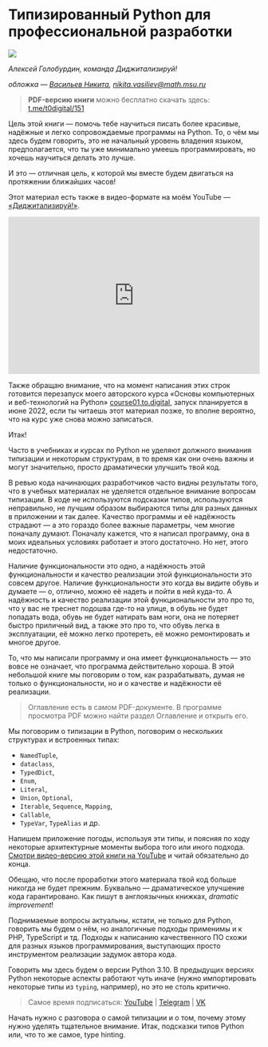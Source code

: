 # Типизированный Python для профессиональной разработки

[![](../images/cover.png)](https://t.me/t0digital/151)

*Алексей Голобурдин,
команда Диджитализируй!*

*обложка —  [Васильев Никита](https://vk.com/vasiliev.narisoval), nikita.vasiliev@math.msu.ru*

> **PDF-версию книги** можно бесплатно скачать здесь: [t.me/t0digital/151](https://t.me/t0digital/151)

Цель этой книги — помочь тебе научиться писать более красивые, надёжные и легко сопровождаемые программы на Python. То, о чём мы здесь будем говорить, это не начальный уровень владения языком, предполагается, что ты уже минимально умеешь программировать, но хочешь научиться делать это лучше.

И это — отличная цель, к которой мы вместе будем двигаться на протяжении ближайших часов!

Этот материал есть также в видео-формате на моём YouTube — [«Диджитализируй!»](https://www.youtube.com/watch?v=dKxiHlZvULQ).

<div style="text-align: center; max-width: 100%;">
    <iframe width="560" height="315" src="https://www.youtube.com/embed/dKxiHlZvULQ" title="YouTube video player" frameborder="0" allow="accelerometer; autoplay; clipboard-write; encrypted-media; gyroscope; picture-in-picture" allowfullscreen style="max-width: 100%;"></iframe>
</div>

Также обращаю внимание, что на момент написания этих строк готовится перезапуск моего авторского курса «Основы компьютерных и веб-технологий на Python» [course01.to.digital](https://course01.to.digital/), запуск планируется в июне 2022, если ты читаешь этот материал позже, то вполне вероятно, что на курс уже снова можно записаться.

Итак!

Часто в учебниках и курсах по Python не уделяют должного внимания типизации и некоторым структурам, в то время как они очень важны и могут значительно, просто драматически улучшить твой код.

В ревью кода начинающих разработчиков часто видны результаты того, что в учебных материалах не уделяется отдельное внимание вопросам типизации. В коде не используются подсказки типов, используются неправильно, не лучшим образом выбираются типы для разных данных в приложении и так далее. Качество программы и её надёжность страдают — а это гораздо более важные параметры, чем многие поначалу думают. Поначалу кажется, что я написал программу, она в моих идеальных условиях работает и этого достаточно. Но нет, этого недостаточно.

Наличие функциональности это одно, а надёжность этой функциональности и качество реализации этой функциональности это совсем другое. Наличие функциональности это когда вы видите обувь и думаете — о, отлично, можно её надеть и пойти в ней куда-то. А надёжность и качество реализации этой функциональности это про то, что у вас не треснет подошва где-то на улице, в обувь не будет попадать вода, обувь не будет натирать вам ноги, она не потеряет быстро приличный вид, а также это про то, что обувь легка в эксплуатации, её можно легко протереть, её можно ремонтировать и многое другое.

То, что мы написали программу и она имеет функциональность — это вовсе не означает, что программа действительно хороша. В этой небольшой книге мы поговорим о том, как разрабатывать, думая не только о функциональности, но и о качестве и надёжности её реализации.

> Оглавление есть в самом PDF-документе. В программе просмотра PDF можно найти раздел Оглавление и открыть его.

Мы поговорим о типизации в Python, поговорим о нескольких структурах и встроенных типах:

- `NamedTuple`,
- `dataclass`,
- `TypedDict`,
- `Enum`,
- `Literal`,
- `Union`, `Optional`,
- `Iterable`, `Sequence`, `Mapping`,
- `Callable`,
- `TypeVar`, `TypeAlias` и др.

Напишем приложение погоды, используя эти типы, и поясняя по ходу некоторые архитектурные моменты выбора того или иного подхода. [Смотри видео-версию этой книги на YouTube](https://www.youtube.com/channel/UC9MK8SybZcrHR3CUV4NMy2g) и читай обязательно до конца.

Обещаю, что после проработки этого материала твой код больше никогда не будет прежним. Буквально — драматическое улучшение кода гарантировано. Как пишут в англоязычных книжках, *dramatic improvement*!

 Поднимаемые вопросы актуальны, кстати, не только для Python, говорить мы будем о нём, но аналогичные подходы применимы и к PHP, TypeScript и тд. Подходы к написанию качественного ПО схожи для разных языков программирования, выступающих просто инструментом реализации задумок автора кода.

Говорить мы здесь будем о версии Python 3.10. В предыдущих версиях Python некоторые аспекты работают чуть иначе (нужно импортировать некоторые типы из `typing`, например), но это не столь критично.

> Самое время подписаться:
> [YouTube](https://www.youtube.com/channel/UC9MK8SybZcrHR3CUV4NMy2g)   |   [Telegram](https://t.me/t0digital)   |   [VK](https://vk.com/digitalize.team)

Начать нужно с разговора о самой типизации и о том, почему этому нужно уделять тщательное внимание. Итак, подсказки типов Python или, что то же самое, type hinting. 

